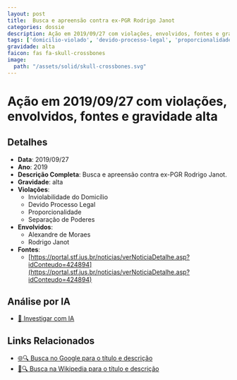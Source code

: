 ```yaml
---
layout: post
title:  Busca e apreensão contra ex-PGR Rodrigo Janot
categories: dossie
description: Ação em 2019/09/27 com violações, envolvidos, fontes e gravidade alta
tags: ['domicilio-violado', 'devido-processo-legal', 'proporcionalidade', 'separacao-de-poderes', 'alexandre-de-moraes', 'rodrigo-janot', 'gravidade-alta']
gravidade: alta
faicon: fas fa-skull-crossbones
image:
  path: "/assets/solid/skull-crossbones.svg"
---
```


# Ação em 2019/09/27 com violações, envolvidos, fontes e gravidade alta

## Detalhes
- **Data**: 2019/09/27
- **Ano**: 2019
- **Descrição Completa**: Busca e apreensão contra ex-PGR Rodrigo Janot.
- **Gravidade**: alta <i class="fas fas fa-skull-crossbones fa-2x"></i>
- **Violações**:
  - Inviolabilidade do Domicílio
  - Devido Processo Legal
  - Proporcionalidade
  - Separação de Poderes
- **Envolvidos**:
  - Alexandre de Moraes
  - Rodrigo Janot
- **Fontes**:
  - [https://portal.stf.jus.br/noticias/verNoticiaDetalhe.asp?idConteudo=424894](https://portal.stf.jus.br/noticias/verNoticiaDetalhe.asp?idConteudo=424894)

## Análise por IA
- [🤖 Investigar com IA](https://www.perplexity.ai/search?q=%22Alexandre%20de%20Moraes%22%20Busca%20e%20apreens%C3%A3o%20contra%20ex-PGR%20Rodrigo%20Janot%20Busca%20e%20apreens%C3%A3o%20contra%20ex-PGR%20Rodrigo%20Janot.%20Inviolabilidade%20do%20Domic%C3%ADlio%20Devido%20Processo%20Legal%20Proporcionalidade%20Separa%C3%A7%C3%A3o%20de%20Poderes%202019%20gravidade%20alta)

## Links Relacionados
- [🌐🔍 Busca no Google para o título e descrição](https://www.google.com/search?q=%22Alexandre%20de%20Moraes%22%20Busca%20e%20apreens%C3%A3o%20contra%20ex-PGR%20Rodrigo%20Janot%20Busca%20e%20apreens%C3%A3o%20contra%20ex-PGR%20Rodrigo%20Janot.%20Inviolabilidade%20do%20Domic%C3%ADlio%20Devido%20Processo%20Legal%20Proporcionalidade%20Separa%C3%A7%C3%A3o%20de%20Poderes%202019%20gravidade%20alta)
- [📖🔍 Busca na Wikipedia para o título e descrição](https://pt.wikipedia.org/w/index.php?search=%22Alexandre%20de%20Moraes%22%20Busca%20e%20apreens%C3%A3o%20contra%20ex-PGR%20Rodrigo%20Janot%20Busca%20e%20apreens%C3%A3o%20contra%20ex-PGR%20Rodrigo%20Janot.%20Inviolabilidade%20do%20Domic%C3%ADlio%20Devido%20Processo%20Legal%20Proporcionalidade%20Separa%C3%A7%C3%A3o%20de%20Poderes%202019%20gravidade%20alta)

